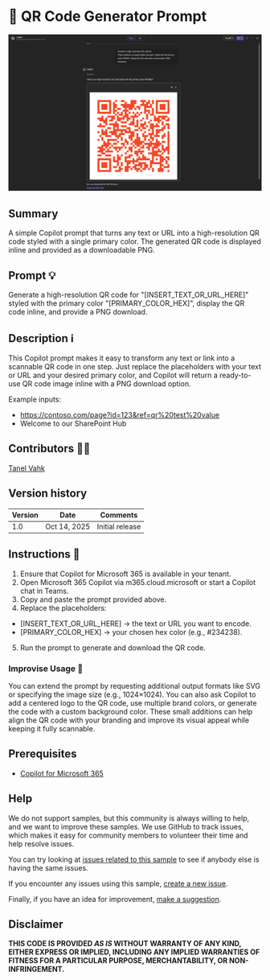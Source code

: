 # 🤖 QR Code Generator Prompt

![Prompt sample](./assets/qr-code-prompt-sample.png)

## Summary

A simple Copilot prompt that turns any text or URL into a high-resolution QR code styled with a single primary color.
The generated QR code is displayed inline and provided as a downloadable PNG.

## Prompt 💡

Generate a high-resolution QR code for "[INSERT_TEXT_OR_URL_HERE]" styled with the primary color "[PRIMARY_COLOR_HEX]", display the QR code inline, and provide a PNG download.

## Description ℹ️

This Copilot prompt makes it easy to transform any text or link into a scannable QR code in one step.
Just replace the placeholders with your text or URL and your desired primary color, and Copilot will return a ready-to-use QR code image inline with a PNG download option.

Example inputs:
* https://contoso.com/page?id=123&ref=qr%20test%20value
* Welcome to our SharePoint Hub

## Contributors 👨‍💻

[Tanel Vahk](https://github.com/tvahk)

## Version history

Version|Date|Comments
-------|----|--------
1.0|Oct 14, 2025|Initial release

## Instructions 📝

1. Ensure that Copilot for Microsoft 365 is available in your tenant.
2. Open Microsoft 365 Copilot via m365.cloud.microsoft or start a Copilot chat in Teams.
3. Copy and paste the prompt provided above.
4. Replace the placeholders:
* [INSERT_TEXT_OR_URL_HERE] → the text or URL you want to encode.
* [PRIMARY_COLOR_HEX] → your chosen hex color (e.g., #234238).
5. Run the prompt to generate and download the QR code.

### Improvise Usage 🚀
You can extend the prompt by requesting additional output formats like SVG or specifying the image size (e.g., 1024×1024).
You can also ask Copilot to add a centered logo to the QR code, use multiple brand colors, or generate the code with a custom background color. These small additions can help align the QR code with your branding and improve its visual appeal while keeping it fully scannable.

## Prerequisites

* [Copilot for Microsoft 365](https://developer.microsoft.com/microsoft-365/dev-program)

## Help

We do not support samples, but this community is always willing to help, and we want to improve these samples. We use GitHub to track issues, which makes it easy for  community members to volunteer their time and help resolve issues.

You can try looking at [issues related to this sample](https://github.com/pnp/copilot-prompts/issues?q=label%3A%22sample%3A%20YOUR-SAMPLE-NAME%22) to see if anybody else is having the same issues.

If you encounter any issues using this sample, [create a new issue](https://github.com/pnp/copilot-prompts/issues/new).

Finally, if you have an idea for improvement, [make a suggestion](https://github.com/pnp/copilot-prompts/issues/new).

## Disclaimer

**THIS CODE IS PROVIDED *AS IS* WITHOUT WARRANTY OF ANY KIND, EITHER EXPRESS OR IMPLIED, INCLUDING ANY IMPLIED WARRANTIES OF FITNESS FOR A PARTICULAR PURPOSE, MERCHANTABILITY, OR NON-INFRINGEMENT.**